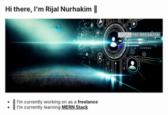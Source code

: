## Hi there, I'm Rijal Nurhakim 👋

![Rijal Nurhakim](img/githubHeader1.png)

<!--
**Rijalnurhakim/rijalnurhakim** is a ✨ _special_ ✨ repository because its `README.md` (this file) appears on your GitHub profile.

Here are some ideas to get you started:

- 🔭 I’m currently working on ...
- 🌱 I’m currently learning ...
- 👯 I’m looking to collaborate on ...
- 🤔 I’m looking for help with ...
- 💬 Ask me about ...
- 📫 How to reach me: ...
- 😄 Pronouns: ...
- ⚡ Fun fact: ...
-->

- 🔭 I’m currently working on as a **freelance**
- 🌱 I’m currently learning [**MERN Stack**](http://https://www.wpucourse.id/)
